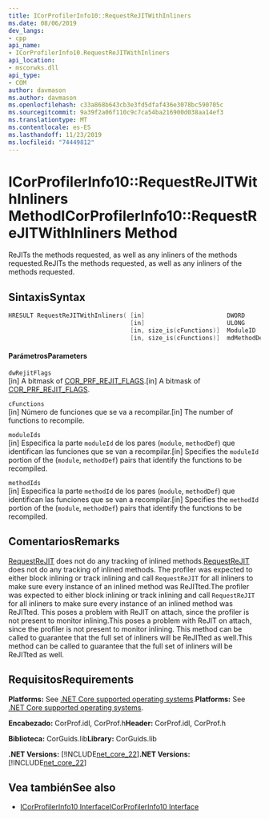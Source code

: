 ```yaml
---
title: ICorProfilerInfo10::RequestReJITWithInliners
ms.date: 08/06/2019
dev_langs:
- cpp
api_name:
- ICorProfilerInfo10.RequestReJITWithInliners
api_location:
- mscorwks.dll
api_type:
- COM
author: davmason
ms.author: davmason
ms.openlocfilehash: c33a868b643cb3e3fd5dfaf436e3078bc590705c
ms.sourcegitcommit: 9a39f2a06f110c9c7ca54ba216900d038aa14ef3
ms.translationtype: MT
ms.contentlocale: es-ES
ms.lasthandoff: 11/23/2019
ms.locfileid: "74449812"
---
```

# <a name="icorprofilerinfo10requestrejitwithinliners-method"></a><span data-ttu-id="5a753-102">ICorProfilerInfo10::RequestReJITWithInliners Method</span><span class="sxs-lookup"><span data-stu-id="5a753-102">ICorProfilerInfo10::RequestReJITWithInliners Method</span></span>

<span data-ttu-id="5a753-103">ReJITs the methods requested, as well as any inliners of the methods requested.</span><span class="sxs-lookup"><span data-stu-id="5a753-103">ReJITs the methods requested, as well as any inliners of the methods requested.</span></span>

## <a name="syntax"></a><span data-ttu-id="5a753-104">Sintaxis</span><span class="sxs-lookup"><span data-stu-id="5a753-104">Syntax</span></span>

```cpp
HRESULT RequestReJITWithInliners( [in]                       DWORD       dwRejitFlags,
                                  [in]                       ULONG       cFunctions,
                                  [in, size_is(cFunctions)]  ModuleID    moduleIds[],
                                  [in, size_is(cFunctions)]  mdMethodDef methodIds[]);
```

#### <a name="parameters"></a><span data-ttu-id="5a753-105">Parámetros</span><span class="sxs-lookup"><span data-stu-id="5a753-105">Parameters</span></span>

`dwRejitFlags` \
<span data-ttu-id="5a753-106">[in] A bitmask of [COR_PRF_REJIT_FLAGS](../../../../docs/framework/unmanaged-api/profiling/cor-prf-rejit-flags-enumeration.md).</span><span class="sxs-lookup"><span data-stu-id="5a753-106">[in] A bitmask of [COR_PRF_REJIT_FLAGS](../../../../docs/framework/unmanaged-api/profiling/cor-prf-rejit-flags-enumeration.md).</span></span>

`cFunctions` \
<span data-ttu-id="5a753-107">[in] Número de funciones que se va a recompilar.</span><span class="sxs-lookup"><span data-stu-id="5a753-107">[in] The number of functions to recompile.</span></span>

`moduleIds` \
<span data-ttu-id="5a753-108">[in] Especifica la parte `moduleId` de los pares (`module`, `methodDef`) que identifican las funciones que se van a recompilar.</span><span class="sxs-lookup"><span data-stu-id="5a753-108">[in] Specifies the `moduleId` portion of the (`module`, `methodDef`) pairs that identify the functions to be recompiled.</span></span>

`methodIds` \
<span data-ttu-id="5a753-109">[in] Especifica la parte `methodId` de los pares (`module`, `methodDef`) que identifican las funciones que se van a recompilar.</span><span class="sxs-lookup"><span data-stu-id="5a753-109">[in] Specifies the `methodId` portion of the (`module`, `methodDef`) pairs that identify the functions to be recompiled.</span></span>

## <a name="remarks"></a><span data-ttu-id="5a753-110">Comentarios</span><span class="sxs-lookup"><span data-stu-id="5a753-110">Remarks</span></span>

<span data-ttu-id="5a753-111">[RequestReJIT](../../../../docs/framework/unmanaged-api/profiling/icorprofilerinfo4-requestrejit-method.md) does not do any tracking of inlined methods.</span><span class="sxs-lookup"><span data-stu-id="5a753-111">[RequestReJIT](../../../../docs/framework/unmanaged-api/profiling/icorprofilerinfo4-requestrejit-method.md) does not do any tracking of inlined methods.</span></span> <span data-ttu-id="5a753-112">The profiler was expected to either block inlining or track inlining and call `RequestReJIT` for all inliners to make sure every instance of an inlined method was ReJITted.</span><span class="sxs-lookup"><span data-stu-id="5a753-112">The profiler was expected to either block inlining or track inlining and call `RequestReJIT` for all inliners to make sure every instance of an inlined method was ReJITted.</span></span> <span data-ttu-id="5a753-113">This poses a problem with ReJIT on attach, since the profiler is not present to monitor inlining.</span><span class="sxs-lookup"><span data-stu-id="5a753-113">This poses a problem with ReJIT on attach, since the profiler is not present to monitor inlining.</span></span> <span data-ttu-id="5a753-114">This method can be called to guarantee that the full set of inliners will be ReJITted as well.</span><span class="sxs-lookup"><span data-stu-id="5a753-114">This method can be called to guarantee that the full set of inliners will be ReJITted as well.</span></span>

## <a name="requirements"></a><span data-ttu-id="5a753-115">Requisitos</span><span class="sxs-lookup"><span data-stu-id="5a753-115">Requirements</span></span>

<span data-ttu-id="5a753-116">**Platforms:** See [.NET Core supported operating systems](../../../core/install/dependencies.md?tabs=netcore30&pivots=os-windows).</span><span class="sxs-lookup"><span data-stu-id="5a753-116">**Platforms:** See [.NET Core supported operating systems](../../../core/install/dependencies.md?tabs=netcore30&pivots=os-windows).</span></span>

<span data-ttu-id="5a753-117">**Encabezado:** CorProf.idl, CorProf.h</span><span class="sxs-lookup"><span data-stu-id="5a753-117">**Header:** CorProf.idl, CorProf.h</span></span>

<span data-ttu-id="5a753-118">**Biblioteca:** CorGuids.lib</span><span class="sxs-lookup"><span data-stu-id="5a753-118">**Library:** CorGuids.lib</span></span>

<span data-ttu-id="5a753-119">**.NET Versions:** [!INCLUDE[net_core_22](../../../../includes/net-core-30-md.md)]</span><span class="sxs-lookup"><span data-stu-id="5a753-119">**.NET Versions:** [!INCLUDE[net_core_22](../../../../includes/net-core-30-md.md)]</span></span>

## <a name="see-also"></a><span data-ttu-id="5a753-120">Vea también</span><span class="sxs-lookup"><span data-stu-id="5a753-120">See also</span></span>

- [<span data-ttu-id="5a753-121">ICorProfilerInfo10 Interface</span><span class="sxs-lookup"><span data-stu-id="5a753-121">ICorProfilerInfo10 Interface</span></span>](../../../../docs/framework/unmanaged-api/profiling/icorprofilerinfo10-interface.md)

